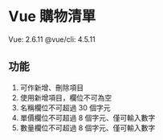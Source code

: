 # Vue 購物清單

Vue: 2.6.11
@vue/cli: 4.5.11


## 功能

1. 可作新增、刪除項目
2. 使用新增項目，欄位不可為空
2. 名稱欄位不可超過 30 個字元
3. 單價欄位不可超過 8 個字元、僅可輸入數字
4. 數量欄位不可超過 8 個字元、僅可輸入數字
